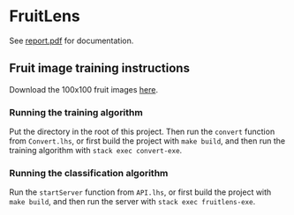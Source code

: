# FruitLens

See [report.pdf](report.pdf) for documentation.

## Fruit image training instructions
Download the 100x100 fruit images [here](https://www.kaggle.com/datasets/moltean/fruits). 

### Running the training algorithm
Put the directory in the root of this project. Then run the `convert` function from `Convert.lhs`, or first build the project with `make build`, and then run the training algorithm with `stack exec convert-exe`.

### Running the classification algorithm
Run the `startServer` function from `API.lhs`, or first build the project with `make build`, and then run the server with `stack exec fruitlens-exe`.